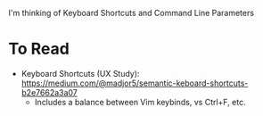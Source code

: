 I'm thinking of Keyboard Shortcuts and Command Line Parameters
# To Read
- Keyboard Shortcuts (UX Study): https://medium.com/@madjor5/semantic-keboard-shortcuts-b2e7662a3a07
	- Includes a balance between Vim keybinds, vs Ctrl+F, etc.